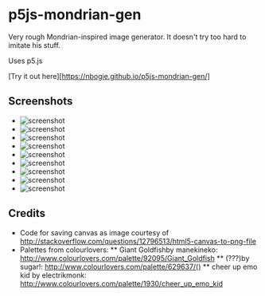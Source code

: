# p5js-mondrian-gen
Very rough Mondrian-inspired image generator.  It doesn't try too hard to imitate his stuff.

Uses p5.js

[Try it out here][https://nbogie.github.io/p5js-mondrian-gen/]

## Screenshots

* ![screenshot](docs/screenshots/mymondrian1.png)
* ![screenshot](docs/screenshots/mymondrian2.png)
* ![screenshot](docs/screenshots/mymondrian3.png)
* ![screenshot](docs/screenshots/mymondrian4.png)
* ![screenshot](docs/screenshots/mymondrian5_inverted.png)
* ![screenshot](docs/screenshots/mymondrian6.png)
* ![screenshot](docs/screenshots/mymondrian7.png)
* ![screenshot](docs/screenshots/mymondrian8.png)
* ![screenshot](docs/screenshots/mymondrian9.png)

## Credits

* Code for saving canvas as image courtesy of http://stackoverflow.com/questions/12796513/html5-canvas-to-png-file
* Palettes from colourlovers:
** Giant Goldfishby manekineko: http://www.colourlovers.com/palette/92095/Giant_Goldfish
** (???)by sugar!: http://www.colourlovers.com/palette/629637/()
** cheer up emo kid by electrikmonk: http://www.colourlovers.com/palette/1930/cheer_up_emo_kid
